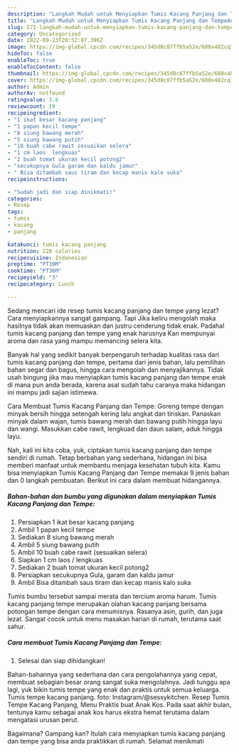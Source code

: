 ```yaml
---
description: "Langkah Mudah untuk Menyiapkan Tumis Kacang Panjang dan TempeAnti Ribet"
title: "Langkah Mudah untuk Menyiapkan Tumis Kacang Panjang dan TempeAnti Ribet"
slug: 571-langkah-mudah-untuk-menyiapkan-tumis-kacang-panjang-dan-tempeanti-ribet
category: Uncategorized
date: 2022-09-23T20:52:07.396Z
image: https://img-global.cpcdn.com/recipes/345d8c87ffb5a52e/680x482cq70/tumis-kacang-panjang-dan-tempe-foto-resep-utama.jpg
hideToc: false
enableToc: true
enableTocContent: false
thumbnail: https://img-global.cpcdn.com/recipes/345d8c87ffb5a52e/680x482cq70/tumis-kacang-panjang-dan-tempe-foto-resep-utama.jpg
cover: https://img-global.cpcdn.com/recipes/345d8c87ffb5a52e/680x482cq70/tumis-kacang-panjang-dan-tempe-foto-resep-utama.jpg
author: Admin
authorAv: notfound
ratingvalue: 3.6
reviewcount: 19
recipeingredient:
- "1 ikat besar kacang panjang"
- "1 papan kecil tempe"
- "8 siung bawang merah"
- "5 siung bawang putih"
- "10 buah cabe rawit sesuaikan selera"
- "1 cm laos  lengkuas"
- "2 buah tomat ukuran kecil potong2"
- "secukupnya Gula garam dan kaldu jamur"
- " Bisa ditambah saus tiram dan kecap manis kalo suka"
recipeinstructions:

- "Sudah jadi dan siap dinikmati!"
categories:
- Resep
tags:
- tumis
- kacang
- panjang

katakunci: tumis kacang panjang 
nutrition: 228 calories
recipecuisine: Indonesian
preptime: "PT39M"
cooktime: "PT36M"
recipeyield: "3"
recipecategory: Lunch

---
```



Sedang mencari ide resep tumis kacang panjang dan tempe yang lezat? Cara menyiapkannya sangat gampang. Tapi Jika keliru mengolah maka hasilnya tidak akan memuaskan dan justru cenderung tidak enak. Padahal tumis kacang panjang dan tempe yang enak harusnya Kan mempunyai aroma dan rasa yang mampu memancing selera kita.


Banyak hal yang sedikit banyak berpengaruh terhadap kualitas rasa dari tumis kacang panjang dan tempe, pertama dari jenis bahan, lalu pemilihan bahan segar dan bagus, hingga cara mengolah dan menyajikannya. Tidak usah bingung jika mau menyiapkan tumis kacang panjang dan tempe enak di mana pun anda berada, karena asal sudah tahu caranya maka hidangan ini mampu jadi sajian istimewa.

Cara Membuat Tumis Kacang Panjang dan Tempe: Goreng tempe dengan minyak bersih hingga setengah kering lalu angkat dan tiriskan. Panaskan minyak dalam wajan, tumis bawang merah dan bawang putih hingga layu dan wangi. Masukkan cabe rawit, lengkuad dan daun salam, aduk hingga layu.


Nah, kali ini kita coba, yuk, ciptakan tumis kacang panjang dan tempe sendiri di rumah. Tetap berbahan yang sederhana, hidangan ini bisa memberi manfaat untuk membantu menjaga kesehatan tubuh kita. Kamu bisa menyiapkan Tumis Kacang Panjang dan Tempe memakai 9 jenis bahan dan 0 langkah pembuatan. Berikut ini cara dalam membuat hidangannya.

<!--inarticleads1-->

##### Bahan-bahan dan bumbu yang digunakan dalam menyiapkan Tumis Kacang Panjang dan Tempe:

1. Persiapkan 1 ikat besar kacang panjang
1. Ambil 1 papan kecil tempe
1. Sediakan 8 siung bawang merah
1. Ambil 5 siung bawang putih
1. Ambil 10 buah cabe rawit (sesuaikan selera)
1. Siapkan 1 cm laos / lengkuas
1. Sediakan 2 buah tomat ukuran kecil potong2
1. Persiapkan secukupnya Gula, garam dan kaldu jamur
1. Ambil  Bisa ditambah saus tiram dan kecap manis kalo suka


Tumis bumbu tersebut sampai merata dan tercium aroma harum. Tumis kacang panjang tempe merupakan olahan kacang panjang bersama potongan tempe dengan cara menumisnya. Rasanya asin, gurih, dan juga lezat. Sangat cocok untuk menu masakan harian di rumah, terutama saat sahur. 

<!--inarticleads2-->

##### Cara membuat Tumis Kacang Panjang dan Tempe:


1. Selesai dan siap dihidangkan!

Bahan-bahannya yang sederhana dan cara pengolahannya yang cepat, membuat sebagian besar orang sangat suka mengolahnya. Jadi tunggu apa lagi, yuk bikin tumis tempe yang enak dan praktis untuk semua keluarga. Tumis tempe kacang panjang. foto: Instagram/@sessykitchen. Resep Tumis Tempe Kacang Panjang, Menu Praktis buat Anak Kos. Pada saat akhir bulan, tentunya kamu sebagai anak kos harus ekstra hemat terutama dalam mengatasi urusan perut. 

Bagaimana? Gampang kan? Itulah cara menyiapkan tumis kacang panjang dan tempe yang bisa anda praktikkan di rumah. Selamat menikmati
